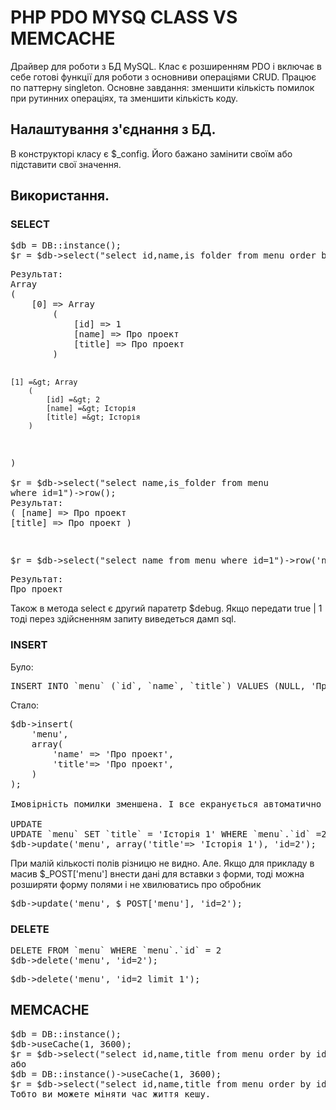 PHP PDO MYSQ CLASS VS MEMCACHE
===============================
<p>Драйвер для роботи з БД MySQL. Клас є розширенням PDO і включає в себе готові функції для роботи з основниви операціями CRUD. Працює по паттерну singleton. Основне завдання: зменшити кількість помилок при рутинних операціях, та зменшити кількість коду.</p>
<p><!--pagebreak--></p>
<h2>Налаштування з'єднання з БД.</h2>
<p>В конструкторі класу є $_config. Його бажано замінити своїм або підставити свої значення.</p>
<h2>Використання.</h2>
<h3>SELECT</h3>
<pre class="prettyprint">$db = DB::instance();<br />$r = $db-&gt;select("select id,name,is_folder from menu order by id asc")-&gt;all();</pre>
<pre>Результат:<br />Array
(
    [0] =&gt; Array
        (
            [id] =&gt; 1
            [name] =&gt; Про проект
            [title] =&gt; Про проект
        )

    [1] =&gt; Array
        (
            [id] =&gt; 2
            [name] =&gt; Історія
            [title] =&gt; Історія
        )

)<br /><br />$r = $db-&gt;select("select name,is_folder from menu where id=1")-&gt;row();<br />Результат:<br />(
    [name] =&gt; Про проект
    [title] =&gt; Про проект
)</pre>
<pre class="prettyprint"><br />$r = $db-&gt;select("select name from menu where id=1")-&gt;row('name');</pre>
<pre>Результат:<br />Про проект</pre>
<p>Також в метода select є другий паратетр $debug. Якщо передати true | 1 тоді перез здійсненням запиту виведеться дамп sql.</p>
<h3>INSERT</h3>
<p>Було:</p>
<pre class="prettyprint">INSERT INTO `menu` (`id`, `name`, `title`) VALUES (NULL, 'Про проект', 'Про проект');</pre>
<p>Стало:</p>
<pre class="prettyprint">$db-&gt;insert(<br />&nbsp;&nbsp;&nbsp; 'menu',<br />&nbsp;&nbsp;&nbsp; array(<br />&nbsp;&nbsp;&nbsp;&nbsp;&nbsp;&nbsp;&nbsp; 'name' =&gt; 'Про проект',<br />&nbsp;&nbsp;&nbsp;&nbsp;&nbsp;&nbsp;&nbsp; 'title'=&gt; 'Про проект',<br />&nbsp;&nbsp;&nbsp; )<br />);<br /><br />Імовірність помилки зменшена. І все екранується автоматично<br /><br />UPDATE<br />UPDATE `menu` SET `title` = 'Історія 1' WHERE `menu`.`id` =2;<br />$db-&gt;update('menu', array('title'=&gt; 'Історія 1'), 'id=2');</pre>
<p>При малій кількості полів різницю не видно. Але. Якщо для прикладу в масив $_POST['menu'] внести дані для вставки з форми, тоді можна розширяти форму полями і не хвилюватись про обробник</p>
<pre class="prettyprint">$db-&gt;update('menu', $_POST['menu'], 'id=2');</pre>
<h3>DELETE</h3>
<pre class="prettyprint">DELETE FROM `menu` WHERE `menu`.`id` = 2<br />$db-&gt;delete('menu', 'id=2');</pre>
<pre class="prettyprint">$db-&gt;delete('menu', 'id=2 limit 1');</pre>
<h2>MEMCACHE</h2>
<pre class="prettyprint">$db = DB::instance();<br />$db-&gt;useCache(1, 3600);<br />$r = $db-&gt;select("select id,name,title from menu order by id asc")-&gt;all();<br />або<br />$db = DB::instance()-&gt;useCache(1, 3600);<br />$r = $db-&gt;select("select id,name,title from menu order by id asc")-&gt;all();<br />Тобто ви можете міняти час життя кешу.
</pre>
